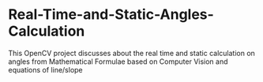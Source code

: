 # Real-Time-and-Static-Angles-Calculation
This OpenCV project discusses about the real time and static calculation on angles from Mathematical Formulae based on Computer Vision and equations of line/slope
